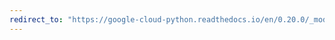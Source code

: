 ```yaml
---
redirect_to: "https://google-cloud-python.readthedocs.io/en/0.20.0/_modules/google/cloud/bigquery/schema.html"
---
```

